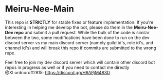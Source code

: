 # Meiru-Nee-Main
This repo is **STRICTLY** for stable fixes or feature implementation. If you're interesting in helping me develop the bot, please do them in the **Meiru-Nee-Dev repo** and submit a pull request. While the bulk of the code is similar between the two, some modifications have been done to run on the dev discord server vs my main discord server (namely guild id's, role id's, and channel id's) and will break this repo if commits are submitted to the wrong repo.

Feel free to join my dev discord server which will contain other discord bot repos in progress as well or if you need to contact me directly @XLordnoro#2815: https://discord.gg/H8ARjM483D
